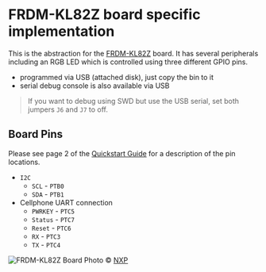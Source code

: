 # FRDM-KL82Z board specific implementation

This is the abstraction for the [FRDM-KL82Z](http://www.nxp.com/products/software-and-tools/hardware-development-tools/freedom-development-boards/freedom-development-board-for-kinetis-ultra-low-power-kl82-mcus:FRDM-KL82Z)
board. It has several peripherals including an RGB LED which is controlled using three different GPIO pins.

- programmed via USB (attached disk), just copy the bin to it
- serial debug console is also available via USB

> If you want to debug using SWD but use the USB serial,
> set both jumpers ```J6``` and ```J7``` to off.

## Board Pins

Please see page 2 of the [Quickstart Guide](http://cache.nxp.com/files/32bit/doc/quick_start_guide/FRDM-KL82Z-QSG.pdf) for a description of the pin locations.

- `I2C`
   - `SCL` - `PTB0`
   - `SDA` - `PTB1`
- Cellphone UART connection
   - `PWRKEY` - `PTC5`
   - `Status` - `PTC7`
   - `Reset` - `PTC6`
   - `RX` - `PTC3`
   - `TX` - `PTC4`

![FRDM-KL82Z](http://cache.nxp.com/files/graphic/block_diagram/FRDM-KL82Z-BD.jpg)
 Board Photo &copy; [NXP](http://www.nxp.com)
